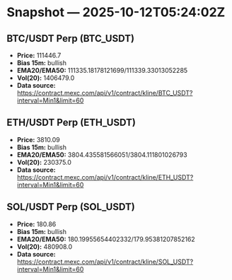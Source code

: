 # Snapshot — 2025-10-12T05:24:02Z

## BTC/USDT Perp (BTC_USDT)
- **Price:** 111446.7
- **Bias 15m:** bullish
- **EMA20/EMA50:** 111335.18178121699/111339.33013052285
- **Vol(20):** 1406479.0
- **Data source:** https://contract.mexc.com/api/v1/contract/kline/BTC_USDT?interval=Min1&limit=60

## ETH/USDT Perp (ETH_USDT)
- **Price:** 3810.09
- **Bias 15m:** bullish
- **EMA20/EMA50:** 3804.435581566051/3804.111801026793
- **Vol(20):** 230375.0
- **Data source:** https://contract.mexc.com/api/v1/contract/kline/ETH_USDT?interval=Min1&limit=60

## SOL/USDT Perp (SOL_USDT)
- **Price:** 180.86
- **Bias 15m:** bullish
- **EMA20/EMA50:** 180.19955654402332/179.95381207852162
- **Vol(20):** 480908.0
- **Data source:** https://contract.mexc.com/api/v1/contract/kline/SOL_USDT?interval=Min1&limit=60
